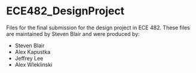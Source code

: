 # ECE482_DesignProject
Files for the final submission for the design project in ECE 482. These files are maintained by Steven Blair and were produced by:
- Steven Blair
- Alex Kapustka
- Jeffrey Lee
- Alex Wleklinski
